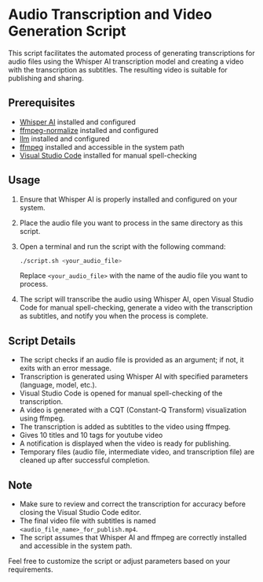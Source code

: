 # Audio Transcription and Video Generation Script

This script facilitates the automated process of generating transcriptions for audio files using the Whisper AI transcription model and creating a video with the transcription as subtitles. The resulting video is suitable for publishing and sharing.

## Prerequisites
- [Whisper AI](https://whisper.ai/) installed and configured
- [ffmpeg-normalize](https://github.com/slhck/ffmpeg-normalize) installed and configured
- [llm](https://github.com/simonw/llm) installed and configured
- [ffmpeg](https://ffmpeg.org/) installed and accessible in the system path
- [Visual Studio Code](https://code.visualstudio.com/) installed for manual spell-checking

## Usage
1. Ensure that Whisper AI is properly installed and configured on your system.
2. Place the audio file you want to process in the same directory as this script.
3. Open a terminal and run the script with the following command:

   ```bash
   ./script.sh <your_audio_file>
   ```

   Replace `<your_audio_file>` with the name of the audio file you want to process.

4. The script will transcribe the audio using Whisper AI, open Visual Studio Code for manual spell-checking, generate a video with the transcription as subtitles, and notify you when the process is complete.

## Script Details
- The script checks if an audio file is provided as an argument; if not, it exits with an error message.
- Transcription is generated using Whisper AI with specified parameters (language, model, etc.).
- Visual Studio Code is opened for manual spell-checking of the transcription.
- A video is generated with a CQT (Constant-Q Transform) visualization using ffmpeg.
- The transcription is added as subtitles to the video using ffmpeg.
- Gives 10 titles and 10 tags for youtube video
- A notification is displayed when the video is ready for publishing.
- Temporary files (audio file, intermediate video, and transcription file) are cleaned up after successful completion.

## Note
- Make sure to review and correct the transcription for accuracy before closing the Visual Studio Code editor.
- The final video file with subtitles is named `<audio_file_name>_for_publish.mp4`.
- The script assumes that Whisper AI and ffmpeg are correctly installed and accessible in the system path.

Feel free to customize the script or adjust parameters based on your requirements.
